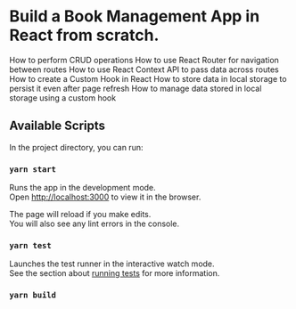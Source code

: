 # Build a Book Management App in React from scratch.

How to perform CRUD operations
How to use React Router for navigation between routes
How to use React Context API to pass data across routes
How to create a Custom Hook in React
How to store data in local storage to persist it even after page refresh
How to manage data stored in local storage using a custom hook

## Available Scripts

In the project directory, you can run:

### `yarn start`

Runs the app in the development mode.\
Open [http://localhost:3000](http://localhost:3000) to view it in the browser.

The page will reload if you make edits.\
You will also see any lint errors in the console.

### `yarn test`

Launches the test runner in the interactive watch mode.\
See the section about [running tests](https://facebook.github.io/create-react-app/docs/running-tests) for more information.

### `yarn build`
